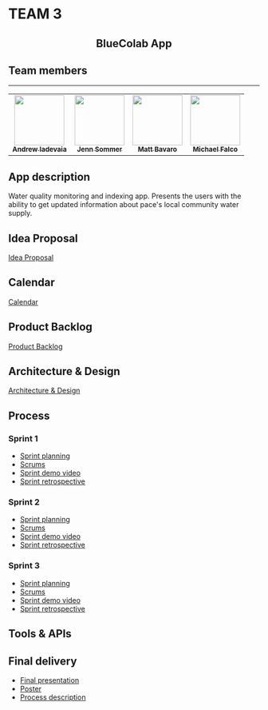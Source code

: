 # TEAM 3

<h2 align="center">BlueColab App</h1>

## Team members
___
<!-- prettier-ignore-start -->
<!-- markdownlint-disable -->
<table>
  <tbody>
    <tr>
      <td align="center"><a href="https://github.com/andrewiadevaia"><img src="https://avatars.githubusercontent.com/u/1499479?v=3?s=100" width="100px;" alt=""/><br /><sub><b>Andrew Iadevaia</b></sub></a><br/></td>
      <td align="center"><a href="https://github.com/jennsommer02"><img src="https://avatars.githubusercontent.com/u/95663014?v=3?s=100" width="100px;" alt=""/><br /><sub><b>Jenn Sommer</b></sub></a><br/></td>
      <td align="center"><a href="https://github.com/Mattbavaro32"><img src="https://avatars.githubusercontent.com/u/93224332?v=3?s=100" width="100px;" alt=""/><br /><sub><b>Matt Bavaro</b></sub></a><br/></td>
      <td align="center"><a href="https://github.com/Falco-code"><img src="https://avatars.githubusercontent.com/u/82824651?v=3?s=100" width="100px;" alt=""/><br /><sub><b>Michael Falco</b></sub></a><br/></td>
    </tr>
  </tbody>
</table>

<!-- markdownlint-restore -->
<!-- prettier-ignore-end -->

## App description
Water quality monitoring and indexing app. Presents the users with the ability to get updated information about pace's local community water supply.

## Idea Proposal
[Idea Proposal](documents/IdeaProposal.md)

## Calendar
[Calendar](https://calendar.google.com/calendar/u/0?cid=aXZoMmU3NjhzMjRkdGlxZWYwcXZvbzhxcjBAZ3JvdXAuY2FsZW5kYXIuZ29vZ2xlLmNvbQ)

## Product Backlog
[Product Backlog]()

## Architecture & Design
[Architecture & Design]()

## Process

### Sprint 1

* [Sprint planning]()
* [Scrums]()
* [Sprint demo video]()
* [Sprint retrospective]()

### Sprint 2

* [Sprint planning]()
* [Scrums]()
* [Sprint demo video]()
* [Sprint retrospective]()

### Sprint 3

* [Sprint planning]()
* [Scrums]()
* [Sprint demo video]()
* [Sprint retrospective]()

## Tools & APIs

## Final delivery

* [Final presentation]()
* [Poster]()
* [Process description]()


